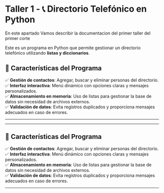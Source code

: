 # Taller 1 - 📞 Directorio Telefónico en Python
En este apartado Vamos describir la documentacion del primer taller del primer corte

Este es un programa en Python que permite gestionar un directorio telefónico utilizando **listas y diccionarios**.


## 🚀 **Características del Programa**
✅ **Gestión de contactos**: Agregar, buscar y eliminar personas del directorio.  
✅ **Interfaz interactiva**: Menú dinámico con opciones claras y mensajes personalizados.  
✅ **Almacenamiento en memoria**: Uso de listas para gestionar la base de datos sin necesidad de archivos externos.  
✅ **Validación de datos**: Evita registros duplicados y proporciona mensajes adecuados en caso de errores.  

---

---

## 🚀 **Características del Programa**
✅ **Gestión de contactos**: Agregar, buscar y eliminar personas del directorio.  
✅ **Interfaz interactiva**: Menú dinámico con opciones claras y mensajes personalizados.  
✅ **Almacenamiento en memoria**: Uso de listas para gestionar la base de datos sin necesidad de archivos externos.  
✅ **Validación de datos**: Evita registros duplicados y proporciona mensajes adecuados en caso de errores.  

---
